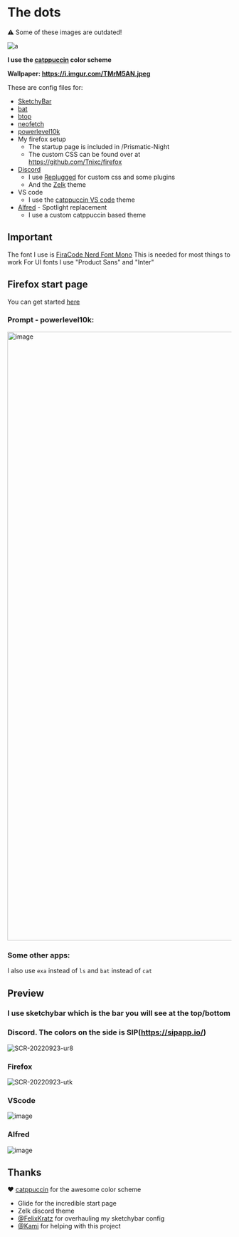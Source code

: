 # The dots

⚠️ Some of these images are outdated!

![a](https://user-images.githubusercontent.com/85466117/191979248-78b3c108-f125-4953-8c75-b735bdd2f962.png)

**I use the [catppuccin](https://github.com/catppuccin/catppuccin) color scheme**

**Wallpaper: https://i.imgur.com/TMrM5AN.jpeg**

These are config files for:
- [SketchyBar](https://github.com/FelixKratz/SketchyBar)
- [bat](https://github.com/sharkdp/bat)
- [btop](https://github.com/aristocratos/btop)
- [neofetch](https://github.com/dylanaraps/neofetch)
- [powerlevel10k](https://github.com/romkatv/powerlevel10k)
- My firefox setup
  - The startup page is included in /Prismatic-Night
  - The custom CSS can be found over at https://github.com/Tnixc/firefox
- [Discord](https://discord.com/)
  - I use [Replugged](https://replugged.dev/) for custom css and some plugins
  - And the [Zelk](https://github.com/schnensch0/zelk) theme
- VS code
  - I use the [catppuccin VS code](https://github.com/catppuccin/vscode) theme
- [Alfred](https://www.alfredapp.com/) - Spotlight replacement
  - I use a custom catppuccin based theme 

## Important
The font I use is [FiraCode Nerd Font Mono](https://github.com/ryanoasis/nerd-fonts/tree/master/patched-fonts/FiraCode) 
This is needed for most things to work 
For UI fonts I use "Product Sans" and "Inter"
## Firefox start page
You can get started [here](https://support.mozilla.org/en-US/questions/1251199)
### Prompt - powerlevel10k:
<img width="1366" alt="image" src="https://user-images.githubusercontent.com/85466117/171573163-4d93276f-8431-4cc0-965e-83d1bd25828f.png">

### Some other apps:
I also use `exa` instead of `ls` and `bat` instead of `cat`

## Preview
### I use sketchybar which is the bar you will see at the top/bottom
### Discord. The colors on the side is SIP(https://sipapp.io/)

![SCR-20220923-ur8](https://user-images.githubusercontent.com/85466117/191979756-6cec7921-66da-4db1-8026-86eb46924b34.png)

### Firefox

![SCR-20220923-utk](https://user-images.githubusercontent.com/85466117/191980237-1112741c-f11f-40c2-bcbd-9d8f0bb547ee.jpeg)

### VScode

![image](https://user-images.githubusercontent.com/85466117/191980748-377d384d-bb52-4a4e-84d8-598f120c4980.png)

### Alfred

![image](https://user-images.githubusercontent.com/85466117/191980831-44b2e1d1-c693-4414-9639-9d595f4ac577.png)


## Thanks

❤️ [catppuccin](https://github.com/catppuccin/catppuccin) for the awesome color scheme
- Glide for the incredible start page
- Zelk discord theme 
- [@FelixKratz](https://github.com/FelixKratz) for overhauling my sketchybar config
- [@Kami](https://github.com/VlxtIykg) for helping with this project
